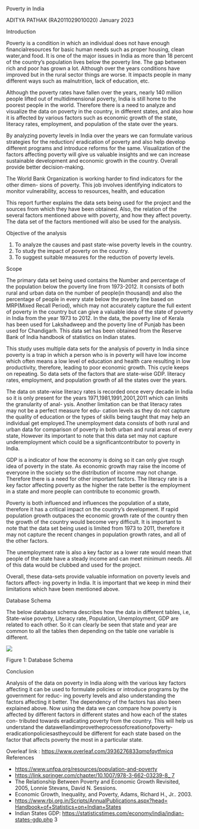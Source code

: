 Poverty in India

ADITYA PATHAK (RA2011029010020) January 2023

Introduction

Poverty is a condition in which an individual does not have enough financialresources for basic human needs such as proper housing, clean water,and food. It is one of the major issues in India as more than 18 percent of the country’s population lives below the poverty line. The gap between rich and poor has grown a lot. Although over the years conditions have improved but in the rural sector things are worse. It impacts people in many different ways such as malnutrition, lack of education, etc.

Although the poverty rates have fallen over the years, nearly 140 million people lifted out of multidimensional poverty, India is still home to the poorest people in the world. Therefore there is a need to analyze and visualize the data on poverty in the country, in different states, and also how it is affected by various factors such as economic growth of the state, literacy rates, employment, and population of the state over the years.

By analyzing poverty levels in India over the years we can formulate various strategies for the reduction/ eradication of poverty and also help develop different programs and introduce reforms for the same. Visualization of the factors affecting poverty will give us valuable insights and we can increase sustainable development and economic growth in the country. Overall provide better decision-making.

The World Bank Organization is working harder to find indicators for the other dimen- sions of poverty. This job involves identifying indicators to monitor vulnerability, access to resources, health, and education

This report further explains the data sets being used for the project and the sources from which they have been obtained. Also, the relation of the several factors mentioned above with poverty, and how they affect poverty. The data set of the factors mentioned will also be used for the analysis.

Objective of the analysis

1. To analyze the causes and past state-wise poverty levels in the country.
1. To study the impact of poverty on the country.
1. To suggest suitable measures for the reduction of poverty levels.

Scope

The primary data set being used contains the Number and percentage of the population below the poverty line from 1973-2012. It consists of both rural and urban data on the number of people(in thousand) and also the percentage of people in every state below the poverty line based on MRP(Mixed Recall Period), which may not accurately capture the full extent of poverty in the country but can give a valuable idea of the state of poverty in India from the year 1973 to 2012. In the data, the poverty line of Kerala has been used for Lakshadweep and the poverty line of Punjab has been used for Chandigarh. This data set has been obtained from the Reserve Bank of India handbook of statistics on Indian states.

This study uses multiple data sets for the analysis of poverty in India since poverty is a trap in which a person who is in poverty will have low income which often means a low level of education and health care resulting in low productivity, therefore, leading to poor economic growth. This cycle keeps on repeating. So data sets of the factors that are state-wise GDP. literacy rates, employment, and population growth of all the states over the years.

The data on state-wise literacy rates is recorded once every decade in India so it is only present for the years 1971,1981,1991,2001,2011 which can limits the granularity of anal- ysis. Another limitation can be that literacy rates may not be a perfect measure for edu- cation levels as they do not capture the quality of education or the types of skills being taught that may help an individual get employed.The unemployment data consists of both rural and urban data for comparison of poverty in both urban and rural areas of every state, However its important to note that this data set may not capture underemployment which could be a significantcontributor to poverty in India.

GDP is a indicator of how the economy is doing so it can only give rough idea of poverty in the state. As economic growth may raise the income of everyone in the society so the distribution of income may not change. Therefore there is a need for other important factors. The literacy rate is a key factor affecting poverty as the higher the rate better is the employment in a state and more people can contribute to economic growth.

Poverty is both influenced and influences the population of a state, therefore it has a critical impact on the country’s development. If rapid population growth outpaces the economic growth rate of the country then the growth of the country would become very difficult. It is important to note that the data set being used is limited from 1973 to 2011, therefore it may not capture the recent changes in population growth rates, and all of the other factors.

The unemployment rate is also a key factor as a lower rate would mean that people of the state have a steady income and can meet minimum needs. All of this data would be clubbed and used for the project.

Overall, these data-sets provide valuable information on poverty levels and factors affect- ing poverty in India. It is important that we keep in mind their limitations which have been mentioned above.

Database Schema

The below database schema describes how the data in different tables, i.e, State-wise poverty, Literacy rate, Population, Unemployment, GDP are related to each other. So it can clearly be seen that state and year are common to all the tables then depending on the table one variable is different.

![](Aspose.Words.00684740-56c6-4bd8-9281-c6a097646c5a.001.png)

Figure 1: Database Schema

Conclusion

Analysis of the data on poverty in India along with the various key factors affecting it can be used to formulate policies or introduce programs by the government for reduc- ing poverty levels and also understanding the factors affecting it better. The dependency of the factors has also been explained above. Now using the data we can compare how poverty is affected by different factors in different states and how each of the states con- tributed towards eradicating poverty from the country. This will help us understand the datawellandimprovetheprocessofcreationofpoverty-eradicationpoliciesastheycould be different for each state based on the factor that affects poverty the most in a particular state.

Overleaf link : https://www.overleaf.com/3936276833qmpfqytfmjcq References

- <https://www.unfpa.org/resources/population-and-poverty>
- [https://link.springer.com/chapter/10.1007/978-3-662-03239-8_ 7](https://link.springer.com/chapter/10.1007/978-3-662-03239-8_7)
- The Relationship Between Poverty and Economic Growth Revisited, 2005, Lonnie Stevans, David N. Sessions.
- Economic Growth, Inequality, and Poverty, Adams, Richard H., Jr.. 2003.
- [https://www.rbi.org.in/Scripts/AnnualPublications.aspx?head= Handbook+of+Statistics+on+Indian+States](https://www.rbi.org.in/Scripts/AnnualPublications.aspx?head=Handbook+of+Statistics+on+Indian+States)
- Indian States GDP: https://statisticstimes.com/economy/india/indian-states-gdp.php
3
